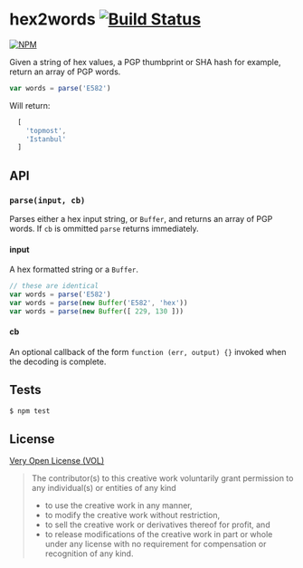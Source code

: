 # hex2words [![Build Status](https://travis-ci.org/tobiaslabs/hex2words.svg?branch=master)](https://travis-ci.org/tobiaslabs/hex2words)

[![NPM](https://nodei.co/npm/hex2words.png)](https://nodei.co/npm/hex2words/)

Given a string of hex values, a PGP thumbprint or SHA
hash for example, return an array of PGP words.

```javascript
var words = parse('E582')
```

Will return:

```javascript
  [
    'topmost',
    'Istanbul'
  ]
```

## API

### `parse(input, cb)`
Parses either a hex input string, or `Buffer`, and returns an
array of PGP words. If `cb` is ommitted `parse` returns
immediately.

#### input
A hex formatted string or a `Buffer`.

```javascript
// these are identical
var words = parse('E582')
var words = parse(new Buffer('E582', 'hex'))
var words = parse(new Buffer([ 229, 130 ]))
```

#### cb
An optional callback of the form `function (err, output) {}`
invoked when the decoding is complete.

## Tests

```sh
$ npm test
```

## License

[Very Open License (VOL)](http://veryopenlicense.com/)

> The contributor(s) to this creative work voluntarily grant permission
> to any individual(s) or entities of any kind
> - to use the creative work in any manner,
> - to modify the creative work without restriction,
> - to sell the creative work or derivatives thereof for profit, and
> - to release modifications of the creative work in part or whole under any license
> with no requirement for compensation or recognition of any kind.
